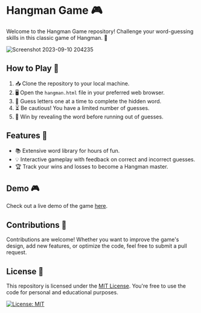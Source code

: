 # Hangman Game 🎮

Welcome to the Hangman Game repository! Challenge your word-guessing skills in this classic game of Hangman. 🚀

![Screenshot 2023-09-10 204235](https://github.com/Piyush6603/Hangman_Game/assets/101010704/12cd8225-751d-47e7-a3f5-a4cb196296ce)


## How to Play 📝

1. 📥 Clone the repository to your local machine.
2. 🖥️ Open the `hangman.html` file in your preferred web browser.
3. 🧩 Guess letters one at a time to complete the hidden word.
4. ⏳ Be cautious! You have a limited number of guesses.
5. 🎉 Win by revealing the word before running out of guesses.

## Features 🌟

- 📚 Extensive word library for hours of fun.
- 💡 Interactive gameplay with feedback on correct and incorrect guesses.
- 🏆 Track your wins and losses to become a Hangman master.

## Demo 🎮

Check out a live demo of the game [here](https://your-game-demo-url.com).

## Contributions 🤝

Contributions are welcome! Whether you want to improve the game's design, add new features, or optimize the code, feel free to submit a pull request.

## License 📜

This repository is licensed under the [MIT License](LICENSE). You're free to use the code for personal and educational purposes.

[![License: MIT](https://img.shields.io/badge/License-MIT-yellow.svg)](https://opensource.org/licenses/MIT)
